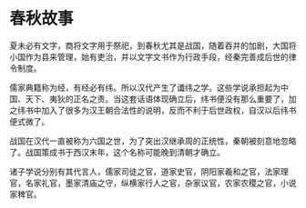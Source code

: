 # 春秋故事

夏未必有文字，商将文字用于祭祀，到春秋尤其是战国，随着吞并的加剧，大国将小国作为县来管理，始有吏治，并以文字文书作为行政手段，经秦完善成后世的律令制度。

儒家典籍称为经，有经必有纬。所以汉代产生了谶纬之学。这些学说承担起为中国、天下、夷狄的正名之责。当这套话语体现确立后，纬书便没有那么重要了，加之纬书中加入了很多为汉王朝合法性的说明，反而不利于后世政权，自汉以后纬书便式微了。

战国在汉代一直被称为六国之世，为了突出汉继承周的正统性，秦朝被刻意地忽略了。战国策成书于西汉末年，这个名称可能晚到清朝才确立。

诸子学说分别有其代言人，儒家司徒之官，道家史官，阴阳家羲和之官，法家理官，名家礼官，墨家清庙之守，纵横家行人之官，杂家议官，农家农稷之官，小说家稗官。
